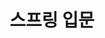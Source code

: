 ---
layout: default
title: 스프링 입문
nav_order: 1
has_children: true
permalink: /docs/spring-introduction
---